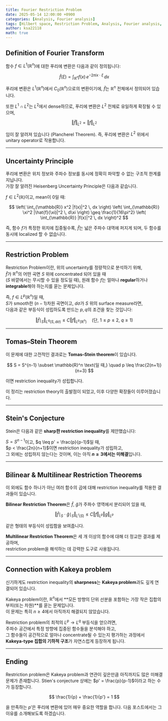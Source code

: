 ```yaml
---
title: Fourier Restriction Problem
date: 2025-05-14 12:00:00 +0900
categories: [Analysis, Fourier analysis]
tags: [Hilbert space, Restriction Problem, Analysis, Fourier analysis, Functional Analysis]
author: ksa22118
math: true
---
```



## Definition of Fourier Transform

함수 $f \in L^1(\mathbb{R}^n)$에 대한 푸리에 변환은 다음과 같이 정의됩니다:

$$
\hat{f}(\xi) = \int_{\mathbb{R}^n} f(x) \, e^{-2\pi i x \cdot \xi} \, dx
$$

푸리에 변환은 $L^1(\mathbb{R}^n)$에서 $C_0(\mathbb{R}^n)$으로의 변환이기에, $\hat{f}$는 $\mathbb{R}^n$ 전체에서 정의되어 있습니다.

또한 $L^1 \cap L^2$는 $L^2$에서 dense하므로, 푸리에 변환은 $L^2$ 전체로 유일하게 확장될 수 있으며,

$$
\Vert\hat{f}\Vert_{L^2} = \Vert f \Vert_{L^2}
$$

임이 잘 알려져 있습니다 (Plancherel Theorem). 즉, 푸리에 변환은 $L^2$ 위에서 unitary operator로 작용합니다.

---

## Uncertainty Principle

푸리에 변환은 위치 정보와 주파수 정보를 동시에 정확히 파악할 수 없는 구조적 한계를 지닙니다.  
가장 잘 알려진 Heisenberg Uncertainty Principle은 다음과 같습니다.

$f \in L^2(\mathbb{R})$이고, mean이 0일 때:

$$
\left( \int_{\mathbb{R}} x^2 |f(x)|^2 \, dx \right)
\left( \int_{\mathbb{R}} \xi^2 |\hat{f}(\xi)|^2 \, d\xi \right)
\geq \frac{1}{16\pi^2} \left( \int_{\mathbb{R}} |f(x)|^2 \, dx \right)^2
$$

즉, 함수 $f$가 특정한 위치에 집중될수록, $\hat{f}$는 넓은 주파수 대역에 퍼지게 되며, 두 함수를 동시에 localized 할 수 없습니다.

---

## Restriction Problem

Restriction Problem이란, 위의 uncertainty를 정량적으로 분석하기 위해,  
$\hat{f}$가 $\mathbb{R}^n$의 어떤 곡면 $S$ 위에 concentrated 되어 있을 때  
($S$ 바깥에서는 무시할 수 있을 정도일 때), 원래 함수 $f$는 얼마나 **regular**하거나 **integrable**해야 하는지를 묻는 문제입니다.

즉, $f \in L^p(\mathbb{R}^n)$일 때,  
$S$가 smooth한 $(n-1)$차원 곡면이고, $d\sigma$가 $S$ 위의 surface measure라면,  
다음과 같은 부등식이 성립하도록 만드는 $p, q$의 조건을 찾는 것입니다:

$$
\Vert\hat{f}\mid_S\Vert_{L^q(S, d\sigma)} \leq C \Vert f\Vert_{L^p(\mathbb{R}^n)} \quad \text{(단, $1 \leq p \leq 2$, $q \geq 1$)}
$$

---

## Tomas–Stein Theorem

이 문제에 대한 고전적인 결과로는 **Tomas–Stein theorem**이 있습니다.

$$
S = S^{n-1} \subset \mathbb{R}^n \text{일 때,} \quad p \leq \frac{2(n+1)}{n+3}
$$

이면 restriction inequality가 성립합니다.

이 정리는 restriction theory의 출발점이 되었고, 이후 다양한 확장들이 이루어졌습니다.

---

## Stein's Conjecture

Stein은 다음과 같은 **sharp한 restriction inequality**를 제안했습니다:

$S = S^{n-1}$이고, $q \leq p' = \frac{p}{p-1}$일 때,  
$p < \frac{2n}{n+1}$이면 restriction inequality가 성립하고,  
그 외에는 성립하지 않는다는 것이며, 이는 아직 **$n \geq 3$에서는 미해결**입니다.

---

## Bilinear & Multilinear Restriction Theorems

이 외에도 함수 하나가 아닌 여러 함수의 곱에 대해 restriction inequality를 적용한 결과들이 있습니다.

**Bilinear Restriction Theorem**은 $\hat{f}$, $\hat{g}$가 주파수 영역에서 분리되어 있을 때,

$$
\Vert \hat{f}\mid_S\cdot \hat{g}\mid_S\Vert_{L^r(S)} \leq C \Vert f \Vert_{L^p} \Vert g \Vert_{L^p}
$$

같은 형태의 부등식이 성립함을 보여줍니다.

**Multilinear Restriction Theorem**은 세 개 이상의 함수에 대해 더 정교한 결과를 제공하며,  
restriction problem을 해석하는 데 강력한 도구로 사용됩니다.

---

## Connection with Kakeya problem

신기하게도 restriction inequality의 **sharpness**는 **Kakeya problem**과도 깊게 연결되어 있습니다.

Kakeya problem이란, $\mathbb{R}^n$에서 **모든 방향의 단위 선분을 포함하는 가장 작은 집합의 부피(또는 차원)**를 묻는 문제입니다.  
이 문제는 특히 $n \geq 4$에서 아직까지 해결되지 않았습니다.

Restriction problem의 최적의 $L^p \to L^q$ 부등식을 얻으려면,  
주파수 공간에서 특정 방향에 집중된 함수들을 분석해야 하고,  
그 함수들이 공간적으로 얼마나 concentrate될 수 있는지 평가하는 과정에서  
**Kakeya-type 집합의 기하적 구조**가 자연스럽게 등장하게 됩니다.

---

## Ending

Restriction problem은 Kakeya problem과 연관이 깊은만큼 아직까지도 많은 미해결 문제가 존재합니다. Stien's conjecture 상에는 $p' = \frac{p}{p-1}$이라고 하는 수가 등장합니다.

$$
\frac{1}{p} + \frac{1}{p'} = 1
$$

을 만족하는 $p'$은 푸리에 변환에 있어 매우 중요한 역할을 합니다. 다음 포스트에서는 그 이유를 소개해보도록 하겠습니다.
